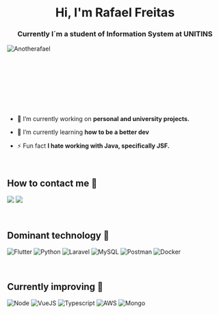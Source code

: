 <h1 align="center">Hi, I'm Rafael Freitas</h1>
<h3 align="center">Currently I´m a student of Information System at UNITINS</h3>

<p align="left"> <img src="https://komarev.com/ghpvc/?username=giovannifranco1&label=Profile%20views&color=0e75b6&style=flat" alt="Anotherafael" /> </p>

<br/>
<br/>
<br/>
<br/>
<br/>
<br/>
<br/>

- 🔭 I’m currently working on **personal and university projects.**

- 🌱 I’m currently learning **how to be a better dev**

- ⚡ Fun fact **I hate working with Java, specifically JSF.**

<br/>

## How to contact me 📝

<a href="https://www.linkedin.com/in/rafael-freitas-484639196" target="_blank"><img src="https://img.shields.io/badge/-LinkedIn-%230077B5?style=for-the-badge&logo=linkedin&logoColor=white" target="_blank"></a> 
<a href = "mailto:rafael.afmendonca1994@gmail.com"><img src="https://img.shields.io/badge/-Gmail-%23333?style=for-the-badge&logo=gmail&logoColor=white" target="_blank"></a>

<!-- - 📄 **See my** <a href="https://drive.google.com/file/d/1SFU1fAD3iqwfug6KQPta31-KXAfk1nKQ/view?usp=sharing" alt="Curriculum" target="_blank">curriculum</a> **for more information.** -->

<br/>

## Dominant technology 💪
![Flutter](https://img.shields.io/badge/Flutter-02569B?style=for-the-badge&logo=flutter&logoColor=white)
![Python](https://img.shields.io/badge/Python-3776AB?style=for-the-badge&logo=python&logoColor=white)
![Laravel](https://img.shields.io/badge/laravel%20-%F05340.svg?&style=for-the-badge&color=F05340&logo=laravel&logoColor=white)
![MySQL](https://img.shields.io/badge/MySQL-00000F?style=for-the-badge&logo=mysql&logoColor=white)
![Postman](https://img.shields.io/badge/Postman-FF6C37?style=for-the-badge&logo=Postman&logoColor=white)
![Docker](https://img.shields.io/badge/Docker-2CA5E0?style=for-the-badge&logo=docker&logoColor=white)

<br/>

## Currently improving 📖
![Node](https://img.shields.io/badge/Node.js-43853D?style=for-the-badge&logo=node.js&logoColor=white)
![VueJS](https://img.shields.io/badge/Vue.js-35495E?style=for-the-badge&logo=vue.js&logoColor=4FC08D)
![Typescript](https://img.shields.io/badge/TypeScript-007ACC?style=for-the-badge&logo=typescript&logoColor=white)
![AWS](https://img.shields.io/badge/Amazon_AWS-232F3E?style=for-the-badge&logo=amazon-aws&logoColor=white)
![Mongo](https://img.shields.io/badge/MongoDB-4EA94B?style=for-the-badge&logo=mongodb&logoColor=white)
